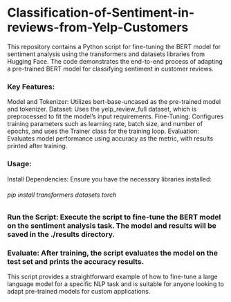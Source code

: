 # Classification-of-Sentiment-in-reviews-from-Yelp-Customers
This repository contains a Python script for fine-tuning the BERT model for sentiment analysis using the transformers and datasets libraries from Hugging Face. The code demonstrates the end-to-end process of adapting a pre-trained BERT model for classifying sentiment in customer reviews.

### Key Features:
Model and Tokenizer: Utilizes bert-base-uncased as the pre-trained model and tokenizer.
Dataset: Uses the yelp_review_full dataset, which is preprocessed to fit the model’s input requirements.
Fine-Tuning: Configures training parameters such as learning rate, batch size, and number of epochs, and uses the Trainer class for the training loop.
Evaluation: Evaluates model performance using accuracy as the metric, with results printed after training.

### Usage:

Install Dependencies: Ensure you have the necessary libraries installed:
###### pip install transformers datasets torch

### Run the Script: Execute the script to fine-tune the BERT model on the sentiment analysis task. The model and results will be saved in the ./results directory.

### Evaluate: After training, the script evaluates the model on the test set and prints the accuracy results.

This script provides a straightforward example of how to fine-tune a large language model for a specific NLP task and is suitable for anyone looking to adapt pre-trained models for custom applications.
